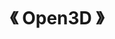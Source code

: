 ---
title: "《 Open3D 》"
menu:
  main:
    identifier: "open3d"
    parent: "opensource"
    name: "《 Open3D 》"
    weight: 40
---